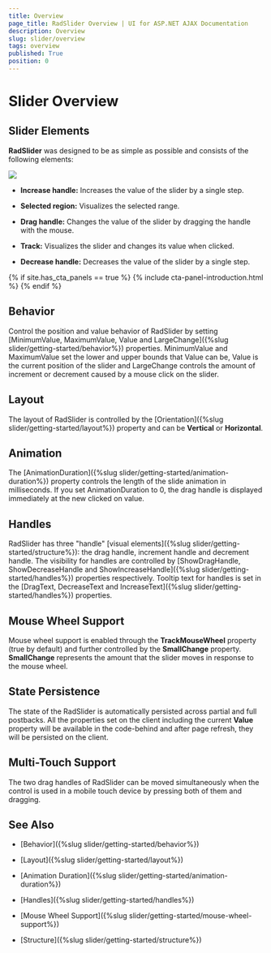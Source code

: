 ```yaml
---
title: Overview
page_title: RadSlider Overview | UI for ASP.NET AJAX Documentation
description: Overview
slug: slider/overview
tags: overview
published: True
position: 0
---
```


# Slider Overview

## Slider Elements

**RadSlider** was designed to be as simple as possible and consists of the following elements:

![](images/slider-overview001.png)

* **Increase handle:** Increases the value of the slider by a single step.

* **Selected region:** Visualizes the selected range.

* **Drag handle:** Changes the value of the slider by dragging the handle with the mouse.

* **Track:** Visualizes the slider and changes its value when clicked.

* **Decrease handle:** Decreases the value of the slider by a single step.

{% if site.has_cta_panels == true %}
{% include cta-panel-introduction.html %}
{% endif %}

## Behavior

Control the position and value behavior of RadSlider by setting [MinimumValue, MaximumValue, Value and LargeChange]({%slug slider/getting-started/behavior%}) properties. MinimumValue and MaximumValue set the lower and upper bounds that Value can be, Value is the current position of the slider and LargeChange controls the amount of increment or decrement caused by a mouse click on the slider.

## Layout

The layout of RadSlider is controlled by the [Orientation]({%slug slider/getting-started/layout%}) property and can be **Vertical** or **Horizontal**.

## Animation

The [AnimationDuration]({%slug slider/getting-started/animation-duration%}) property controls the length of the slide animation in milliseconds. If you set AnimationDuration to 0, the drag handle is displayed immediately at the new clicked on value.

## Handles

RadSlider has three "handle" [visual elements]({%slug slider/getting-started/structure%}): the drag handle, increment handle and decrement handle. The visibility for handles are controlled by [ShowDragHandle, ShowDecreaseHandle and ShowIncreaseHandle]({%slug slider/getting-started/handles%}) properties respectively. Tooltip text for handles is set in the [DragText, DecreaseText and IncreaseText]({%slug slider/getting-started/handles%}) properties.

## Mouse Wheel Support

Mouse wheel support is enabled through the **TrackMouseWheel** property (true by default) and further controlled by the **SmallChange** property. **SmallChange** represents the amount that the slider moves in response to the mouse wheel.

## State Persistence

The state of the RadSlider is automatically persisted across partial and full postbacks. All the properties set on the client including the current **Value** property will be available in the code-behind and after page refresh, they will be persisted on the client.

## Multi-Touch Support

The two drag handles of RadSlider can be moved simultaneously when the control is used in a mobile touch device by pressing both of them and dragging.

## See Also

 * [Behavior]({%slug slider/getting-started/behavior%})

 * [Layout]({%slug slider/getting-started/layout%})

 * [Animation Duration]({%slug slider/getting-started/animation-duration%})

 * [Handles]({%slug slider/getting-started/handles%})

 * [Mouse Wheel Support]({%slug slider/getting-started/mouse-wheel-support%})

 * [Structure]({%slug slider/getting-started/structure%})
